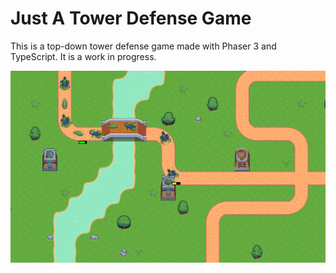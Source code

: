 # Just A Tower Defense Game

This is a top-down tower defense game made with Phaser 3 and TypeScript. It is a work in progress.

![Just A Tower Defense Game](src/assets/images/screenshots/1.png)